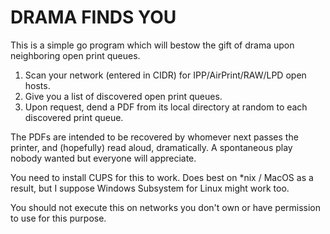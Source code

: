 # DRAMA FINDS YOU
This is a simple go program which will bestow the gift of drama upon neighboring open print queues.

1. Scan your network (entered in CIDR) for IPP/AirPrint/RAW/LPD open hosts.
2. Give you a list of discovered open print queues.
3. Upon request, dend a PDF from its local directory at random to each discovered print queue.

The PDFs are intended to be recovered by whomever next passes the printer, and (hopefully) read aloud, dramatically. A spontaneous play nobody wanted but everyone will appreciate.

You need to install CUPS for this to work. Does best on *nix / MacOS as a result, but I suppose Windows Subsystem for Linux might work too.

You should not execute this on networks you don't own or have permission to use for this purpose.
